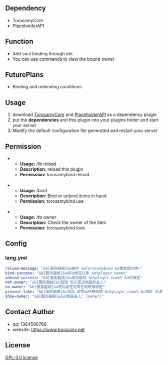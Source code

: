 ## Dependency
- TorosamyCore
- PlaceholderAPI
## Function
- Add soul binding through nbt
- You can use commands to view the bound owner
## FuturePlans
- Binding and unbinding conditions
## Usage
1. download [TorosamyCore](https://github.com/ToroSamy/TorosamyCore) and [PlaceholderAPI](https://www.spigotmc.org/resources/placeholderapi.6245/) as a dependency plugin
2. put the **dependencies** and this plugin into your plugins folder and start your server
3. Modify the default configuration file generated and restart your server
## Permission
- - **Usage:** /tb reload
  - **Description:** reload this plugin
  - **Permission:** torosamybind.reload
  <br>
- - **Usage:** /bind
  - **Description:** Bind or unbind items in hand
  - **Permission:** torosamybind.use
  <br>
- - **Usage:** /tb owner
  - **Description:** Check the owner of the item
  - **Permission:** torosamybind.look
## Config
### lang.yml
```yml
reload-message: "&b[服务器娘]&a插件 &eTorosamyBind &a重载成功喵~"
bind-success: "&b[服务器娘]&a成功绑定玩家 &e%player_name%"
unbind-success: "&b[服务器娘]&a成功解除 &e%player_name% &a的绑定"
not-owner: "&b[服务器娘]&c错误 您不是该物品的主人"
no-owner: "&b[服务器娘]&a该物品还没有任何玩家绑定"
prevent-take: "&b[服务器娘]&c错误 该物品已被玩家 &e%player_name% &c绑定 无法拿取"
show-owner: "&b[服务器娘]&a该物品主人: {owner}"
```

## Contact Author
- qq: 1364596766
- website: https://www.torosamy.net

## License

[GPL-3.0 license](./LICENSE)
